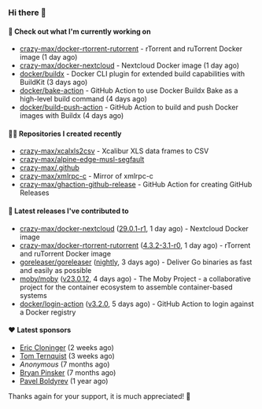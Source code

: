 ### Hi there 👋

#### 👷 Check out what I'm currently working on

- [crazy-max/docker-rtorrent-rutorrent](https://github.com/crazy-max/docker-rtorrent-rutorrent) - rTorrent and ruTorrent Docker image (1 day ago)
- [crazy-max/docker-nextcloud](https://github.com/crazy-max/docker-nextcloud) - Nextcloud Docker image (1 day ago)
- [docker/buildx](https://github.com/docker/buildx) - Docker CLI plugin for extended build capabilities with BuildKit (3 days ago)
- [docker/bake-action](https://github.com/docker/bake-action) - GitHub Action to use Docker Buildx Bake as a high-level build command (4 days ago)
- [docker/build-push-action](https://github.com/docker/build-push-action) - GitHub Action to build and push Docker images with Buildx (4 days ago)

#### 👨‍💻 Repositories I created recently

- [crazy-max/xcalxls2csv](https://github.com/crazy-max/xcalxls2csv) - Xcalibur XLS data frames to CSV
- [crazy-max/alpine-edge-musl-segfault](https://github.com/crazy-max/alpine-edge-musl-segfault)
- [crazy-max/.github](https://github.com/crazy-max/.github)
- [crazy-max/xmlrpc-c](https://github.com/crazy-max/xmlrpc-c) - Mirror of xmlrpc-c
- [crazy-max/ghaction-github-release](https://github.com/crazy-max/ghaction-github-release) - GitHub Action for creating GitHub Releases

#### 🚀 Latest releases I've contributed to

- [crazy-max/docker-nextcloud](https://github.com/crazy-max/docker-nextcloud) ([29.0.1-r1](https://github.com/crazy-max/docker-nextcloud/releases/tag/29.0.1-r1), 1 day ago) - Nextcloud Docker image
- [crazy-max/docker-rtorrent-rutorrent](https://github.com/crazy-max/docker-rtorrent-rutorrent) ([4.3.2-3.1-r0](https://github.com/crazy-max/docker-rtorrent-rutorrent/releases/tag/4.3.2-3.1-r0), 1 day ago) - rTorrent and ruTorrent Docker image
- [goreleaser/goreleaser](https://github.com/goreleaser/goreleaser) ([nightly](https://github.com/goreleaser/goreleaser/releases/tag/nightly), 3 days ago) - Deliver Go binaries as fast and easily as possible
- [moby/moby](https://github.com/moby/moby) ([v23.0.12](https://github.com/moby/moby/releases/tag/v23.0.12), 4 days ago) - The Moby Project - a collaborative project for the container ecosystem to assemble container-based systems
- [docker/login-action](https://github.com/docker/login-action) ([v3.2.0](https://github.com/docker/login-action/releases/tag/v3.2.0), 5 days ago) - GitHub Action to login against a Docker registry

#### ❤️ Latest sponsors
- [Eric Cloninger](https://github.com/ehcloninger) (2 weeks ago)
- [Tom Ternquist](https://github.com/tternquist) (3 weeks ago)
- _Anonymous_ (7 months ago)
- [Bryan Pinsker](https://github.com/BryanPinsker) (7 months ago)
- [Pavel Boldyrev](https://github.com/bpg) (1 year ago)

Thanks again for your support, it is much appreciated! 🙏

